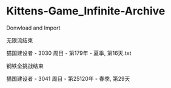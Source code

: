 # Kittens-Game_Infinite-Archive
Donwload and Import

无限流结束

猫国建设者 - 3030 周目 - 第179年 - 夏季, 第16天.txt

钢铁全挑战结束

猫国建设者 - 3041 周目 - 第25120年 - 春季, 第29天
